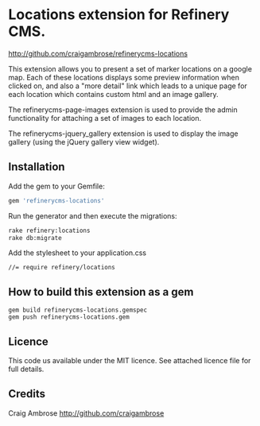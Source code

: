 # Locations extension for Refinery CMS.

http://github.com/craigambrose/refinerycms-locations

This extension allows you to present a set of marker locations on a google map. Each of these locations displays
some preview information when clicked on, and also a "more detail" link which leads to a unique page for each
location which contains custom html and an image gallery.

The refinerycms-page-images extension is used to provide the admin functionality for attaching a set of images
to each location.

The refinerycms-jquery_gallery extension is used to display the image gallery (using the jQuery gallery view
widget).

## Installation

Add the gem to your Gemfile:

```ruby
gem 'refinerycms-locations'
```

Run the generator and then execute the migrations:

```bash
rake refinery:locations
rake db:migrate
```

Add the stylesheet to your application.css

```
//= require refinery/locations
```

## How to build this extension as a gem

    gem build refinerycms-locations.gemspec
    gem push refinerycms-locations.gem

## Licence

This code us available under the MIT licence. See attached licence file for full details.
    
## Credits

Craig Ambrose
http://github.com/craigambrose
